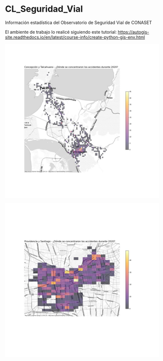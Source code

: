 # CL_Seguridad_Vial
 Información estadística del Observatorio de Seguridad Vial de CONASET

El ambiente de trabajo lo realicé siguiendo este tutorial: https://autogis-site.readthedocs.io/en/latest/course-info/create-python-gis-env.html

![alt text](https://github.com/matiasfbr/CL_Seguridad_Vial/blob/main/concepcion%20talcahuano.jpg)

![alt text](https://github.com/matiasfbr/CL_Seguridad_Vial/blob/main/Santiago%20Providencia.jpg)
